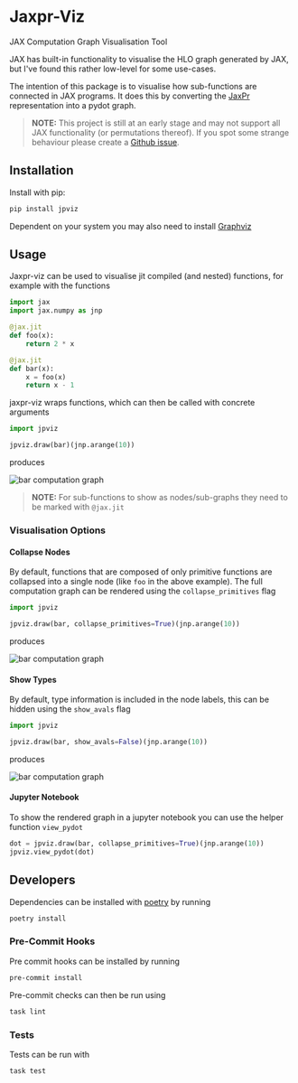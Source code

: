 # Jaxpr-Viz

JAX Computation Graph Visualisation Tool

JAX has built-in functionality to visualise the
HLO graph generated by JAX, but I've found this rather
low-level for some use-cases.

The intention of this package is to visualise how
sub-functions are connected in JAX programs. It does
this by converting the [JaxPr](https://jax.readthedocs.io/en/latest/jaxpr.html)
representation into a pydot graph.

> **NOTE:** This project is still at an early stage and may not
> support all JAX functionality (or permutations thereof). If you spot
> some strange behaviour please create a [Github issue](https://github.com/zombie-einstein/jaxpr-viz/issues).

## Installation

Install with pip:

```bash
pip install jpviz
```

Dependent on your system you may also need to install [Graphviz](https://www.graphviz.org/)

## Usage

Jaxpr-viz can be used to visualise jit compiled (and nested)
functions, for example with the functions

```python
import jax
import jax.numpy as jnp

@jax.jit
def foo(x):
    return 2 * x

@jax.jit
def bar(x):
    x = foo(x)
    return x - 1
```

jaxpr-viz wraps functions, which can then be called
with concrete arguments

```python
import jpviz

jpviz.draw(bar)(jnp.arange(10))
```

produces

![bar computation graph](.github/images/bar_collapsed.png)

> **NOTE:** For sub-functions to show as nodes/sub-graphs they
> need to be marked with `@jax.jit`

### Visualisation Options

#### Collapse Nodes
By default, functions that are composed of only primitive functions
are collapsed into a single node (like `foo` in the above example).
The full computation graph can be rendered using the `collapse_primitives`
flag

```python
import jpviz

jpviz.draw(bar, collapse_primitives=True)(jnp.arange(10))
```

produces

![bar computation graph](.github/images/bar_expanded.png)

#### Show Types

By default, type information is included in the node labels, this
can be hidden using the `show_avals` flag

```python
import jpviz

jpviz.draw(bar, show_avals=False)(jnp.arange(10))
```

produces

![bar computation graph](.github/images/bar_no_types.png "Title")

#### Jupyter Notebook

To show the rendered graph in a jupyter notebook you can use the
helper function `view_pydot`

```python
dot = jpviz.draw(bar, collapse_primitives=True)(jnp.arange(10))
jpviz.view_pydot(dot)
```

## Developers

Dependencies can be installed with [poetry](https://python-poetry.org/) by running

```bash
poetry install
```

### Pre-Commit Hooks

Pre commit hooks can be installed by running

```bash
pre-commit install
```

Pre-commit checks can then be run using

```bash
task lint
```

### Tests

Tests can be run with

```bash
task test
```
